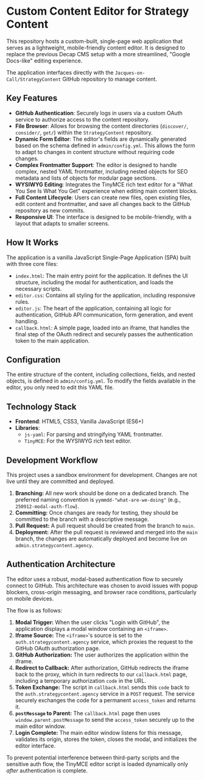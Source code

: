 # Custom Content Editor for Strategy Content

This repository hosts a custom-built, single-page web application that serves as a lightweight, mobile-friendly content editor. It is designed to replace the previous Decap CMS setup with a more streamlined, "Google Docs-like" editing experience.

The application interfaces directly with the `Jacques-on-Call/StrategyContent` GitHub repository to manage content.

## Key Features

- **GitHub Authentication**: Securely logs in users via a custom OAuth service to authorize access to the content repository.
- **File Browser**: Allows for browsing the content directories (`discover/`, `consider/`, `get/`) within the `StrategyContent` repository.
- **Dynamic Form Editor**: The editor's fields are dynamically generated based on the schema defined in `admin/config.yml`. This allows the form to adapt to changes in content structure without requiring code changes.
- **Complex Frontmatter Support**: The editor is designed to handle complex, nested YAML frontmatter, including nested objects for SEO metadata and lists of objects for modular page sections.
- **WYSIWYG Editing**: Integrates the TinyMCE rich text editor for a "What You See Is What You Get" experience when editing main content blocks.
- **Full Content Lifecycle**: Users can create new files, open existing files, edit content and frontmatter, and save all changes back to the GitHub repository as new commits.
- **Responsive UI**: The interface is designed to be mobile-friendly, with a layout that adapts to smaller screens.

## How It Works

The application is a vanilla JavaScript Single-Page Application (SPA) built with three core files:

- `index.html`: The main entry point for the application. It defines the UI structure, including the modal for authentication, and loads the necessary scripts.
- `editor.css`: Contains all styling for the application, including responsive rules.
- `editor.js`: The heart of the application, containing all logic for authentication, GitHub API communication, form generation, and event handling.
- `callback.html`: A simple page, loaded into an iframe, that handles the final step of the OAuth redirect and securely passes the authentication token to the main application.

## Configuration

The entire structure of the content, including collections, fields, and nested objects, is defined in `admin/config.yml`. To modify the fields available in the editor, you only need to edit this YAML file.

## Technology Stack

- **Frontend**: HTML5, CSS3, Vanilla JavaScript (ES6+)
- **Libraries**:
  - `js-yaml`: For parsing and stringifying YAML frontmatter.
  - `TinyMCE`: For the WYSIWYG rich text editor.

## Development Workflow

This project uses a sandbox environment for development. Changes are not live until they are committed and deployed.

1.  **Branching:** All new work should be done on a dedicated branch. The preferred naming convention is `yymmdd-"what-are-we-doing"` (e.g., `250912-modal-auth-flow`).
2.  **Committing:** Once changes are ready for testing, they should be committed to the branch with a descriptive message.
3.  **Pull Request:** A pull request should be created from the branch to `main`.
4.  **Deployment:** After the pull request is reviewed and merged into the `main` branch, the changes are automatically deployed and become live on `admin.strategycontent.agency`.

## Authentication Architecture

The editor uses a robust, modal-based authentication flow to securely connect to GitHub. This architecture was chosen to avoid issues with popup blockers, cross-origin messaging, and browser race conditions, particularly on mobile devices.

The flow is as follows:

1.  **Modal Trigger:** When the user clicks "Login with GitHub", the application displays a modal window containing an `<iframe>`.
2.  **Iframe Source:** The `<iframe>`'s source is set to the `auth.strategycontent.agency` service, which proxies the request to the GitHub OAuth authorization page.
3.  **GitHub Authorization:** The user authorizes the application within the iframe.
4.  **Redirect to Callback:** After authorization, GitHub redirects the iframe back to the proxy, which in turn redirects to our `callback.html` page, including a temporary authorization `code` in the URL.
5.  **Token Exchange:** The script in `callback.html` sends this `code` back to the `auth.strategycontent.agency` service in a `POST` request. The service securely exchanges the code for a permanent `access_token` and returns it.
6.  **`postMessage` to Parent:** The `callback.html` page then uses `window.parent.postMessage` to send the `access_token` securely up to the main editor window.
7.  **Login Complete:** The main editor window listens for this message, validates its origin, stores the token, closes the modal, and initializes the editor interface.

To prevent potential interference between third-party scripts and the sensitive auth flow, the TinyMCE editor script is loaded dynamically only *after* authentication is complete.
